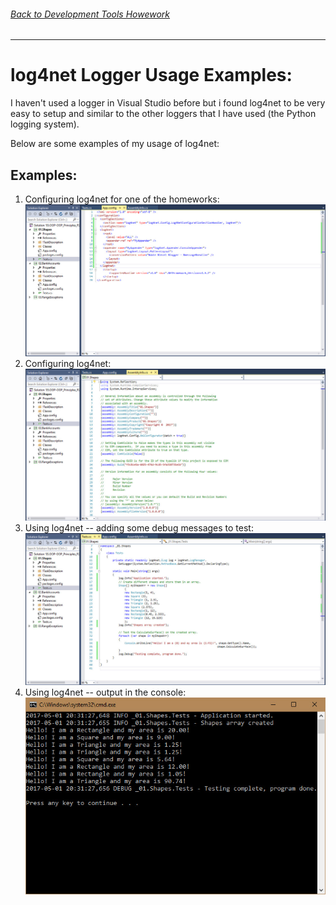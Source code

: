 ###### [Back to Development Tools Howework](../)
-------------------------------------

# log4net Logger Usage Examples:
I haven't used a logger in Visual Studio before but i found log4net to be very easy to setup and similar to the other loggers that I have used (the Python logging system).

Below are some examples of my usage of log4net:
## Examples:
1. Configuring log4net for one of the homeworks:
![App.config](./log-4-net1.jpg)
2. Configuring log4net:
![AssemblyInfo.cs](./log-4-net2.jpg) 
3. Using log4net -- adding some debug messages to test:
![Usage of logger](./log-4-net3.jpg)
4. Using log4net -- output in the console:
![Console output](./log-4-net4.jpg)

